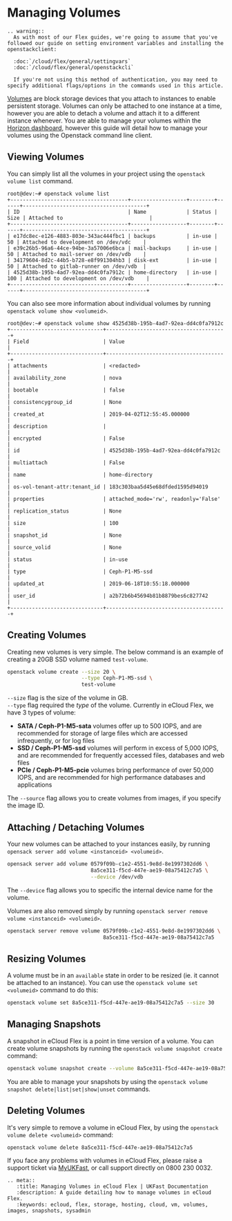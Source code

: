 # Managing Volumes

```eval_rst
.. warning::
  As with most of our Flex guides, we're going to assume that you've followed our guide on setting environment variables and installing the openstackclient:

  :doc:`/cloud/flex/general/settingvars`
  :doc:`/cloud/flex/general/openstackcli`

  If you're not using this method of authentication, you may need to specify additional flags/options in the commands used in this article.
```

[Volumes](https://wiki.openstack.org/wiki/Cinder) are block storage devices that you attach to instances to enable persistent storage. Volumes can only be attached to one instance at a time, however you are able to detach a volume and attach it to a different instance whenever. You are able to manage your volumes within the [Horizon dashboard](https://api.openstack.ecloud.co.uk/project/volumes/), however this guide will detail how to manage your volumes using the Openstack command line client.

## Viewing Volumes

You can simply list all the volumes in your project using the `openstack volume list` command.

```console
root@dev:~# openstack volume list
+--------------------------------------+------------------+--------+------+----------------------------------------+
| ID                                   | Name             | Status | Size | Attached to                            |
+--------------------------------------+------------------+--------+------+----------------------------------------+
| e17dc8ec-e126-4883-803e-343ac444fbc1 | backups          | in-use |   50 | Attached to development on /dev/vdc    |
| e39c26b5-96a6-44ce-94be-3a57006e6bca | mail-backups     | in-use |   50 | Attached to mail-server on /dev/vdb    |
| 34179604-8d2c-44b5-b728-e8f991304hb3 | disk-ext         | in-use |   50 | Attached to gitlab-runner on /dev/vdb  |
| 4525d38b-195b-4ad7-92ea-dd4c0fa7912c | home-directory   | in-use |  100 | Attached to development on /dev/vdb    |
+--------------------------------------+------------------+--------+------+----------------------------------------+
```

You can also see more information about individual volumes by running `openstack volume show <volumeid>`.

```console
root@dev:~# openstack volume show 4525d38b-195b-4ad7-92ea-dd4c0fa7912c
+------------------------------+---------------------------------------+
| Field                        | Value                                 |
+------------------------------+---------------------------------------+
| attachments                  | <redacted>                            |
| availability_zone            | nova                                  |
| bootable                     | false                                 |
| consistencygroup_id          | None                                  |
| created_at                   | 2019-04-02T12:55:45.000000            |
| description                  |                                       |
| encrypted                    | False                                 |
| id                           | 4525d38b-195b-4ad7-92ea-dd4c0fa7912c  |
| multiattach                  | False                                 |
| name                         | home-directory                        |
| os-vol-tenant-attr:tenant_id | 183c303baa5d45e68dfded1595d94019      |
| properties                   | attached_mode='rw', readonly='False'  |
| replication_status           | None                                  |
| size                         | 100                                   |
| snapshot_id                  | None                                  |
| source_volid                 | None                                  |
| status                       | in-use                                |
| type                         | Ceph-P1-M5-ssd                        |
| updated_at                   | 2019-06-18T10:55:18.000000            |
| user_id                      | a2b72b6b45694b81b8879bes6c827742      |
+------------------------------+---------------------------------------+
```

## Creating Volumes

Creating new volumes is very simple. The below command is an example of creating a 20GB SSD volume named `test-volume`.

```bash
openstack volume create --size 20 \
                        --type Ceph-P1-M5-ssd \
                        test-volume
```

`--size` flag is the size of the volume in GB.  
`--type` flag required the _type_ of the volume. Currently in eCloud Flex, we have 3 types of volume:  

* **SATA / Ceph-P1-M5-sata** volumes offer up to 500 IOPS, and are recommended for storage of large files which are accessed infrequently, or for log files
* **SSD / Ceph-P1-M5-ssd** volumes will perform in excess of 5,000 IOPS, and are recommended for frequently accessed files, databases and web files
* **PCIe / Ceph-P1-M5-pcie** volumes bring performance of over 50,000 IOPS, and are recommended for high performance databases and applications

The `--source` flag allows you to create volumes from images, if you specify the image ID.

## Attaching / Detaching Volumes

Your new volumes can be attached to your instances easily, by running `opensack server add volume <instanceid> <volumeid>`.

```bash
opensack server add volume 0579f09b-c1e2-4551-9e8d-8e1997302dd6 \
                           8a5ce311-f5cd-447e-ae19-08a75412c7a5 \
                           --device /dev/vdb
```

The `--device` flag allows you to specific the internal device name for the volume.

Volumes are also removed simply by running `openstack server remove volume <instanceid> <volumeid>`.

```bash
openstack server remove volume 0579f09b-c1e2-4551-9e8d-8e1997302dd6 \
                               8a5ce311-f5cd-447e-ae19-08a75412c7a5
```

## Resizing Volumes

A volume must be in an `available` state in order to be resized (ie. it cannot be attached to an instance). You can use the `openstack volume set <volumeid>` command to do this:

```bash
openstack volume set 8a5ce311-f5cd-447e-ae19-08a75412c7a5 --size 30
```

## Managing Snapshots

A snapshot in eCloud Flex is a point in time version of a volume. You can create volume snapshots by running the `openstack volume snapshot create` command:

```bash
openstack volume snapshot create --volume 8a5ce311-f5cd-447e-ae19-08a75412c7a5 volsc1
```

You are able to manage your snapshots by using the `openstack volume snapshot delete|list|set|show|unset` commands.

## Deleting Volumes

It's very simple to remove a volume in eCloud Flex, by using the `openstack volume delete <volumeid>` command:

```bash
openstack volume delete 8a5ce311-f5cd-447e-ae19-08a75412c7a5
```

If you face any problems with volumes in eCloud Flex, please raise a support ticket via [MyUKFast](https://my.ukfast.co.uk/pss/create), or call support directly on 0800 230 0032.

```eval_rst
.. meta::
   :title: Managing Volumes in eCloud Flex | UKFast Documentation
   :description: A guide detailing how to manage volumes in eCloud Flex.
   :keywords: ecloud, flex, storage, hosting, cloud, vm, volumes, images, snapshots, sysadmin
```
